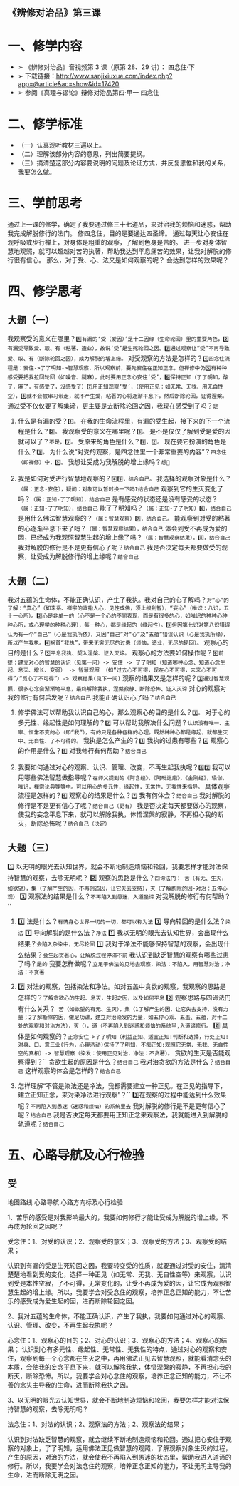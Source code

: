 ## 《辨修对治品》第三课

# 一、修学内容

- ➢ 《辨修对治品》音视频第 3 课（原第 28、29 讲）： 四念住·下
- ➢ 下载链接：http://www.sanjixiuxue.com/index.php?app=@article&ac=show&id=17420
- ➢ 参阅《真理与谬论》辩修对治品第四·甲一 四念住

# 二、修学标准

- （一）认真观听教材三遍以上。
- （二）理解该部分内容的意思，列出简要提纲。
- （三）搞清楚这部分内容要说明的问题及论证方式，并反复思惟和我的关系，我要怎么做。

# 三、学前思考

通过上一课的修学，确定了我要通过修三十七道品，来对治我的烦恼和迷惑，帮助我完成解脱修行的法门。
修四念住，目的是要通达四圣谛。
通过每天让心安住在观呼吸或步行禅上，对身体是粗重的观察，了解到色身是苦的。
进一步对身体智慧地观照，就可以超越对苦的执著，帮助我达到平息痛苦的效果，让我对解脱的修行很有信心。
那么，对于受、心、法又是如何观察的呢？
会达到怎样的效果呢？

# 四、修学思考

## 大题（一）

我观察受的意义在哪里？`1️⃣有漏的‘受（爱因）’是十二因缘（生命轮回）里的重要角色，2️⃣有漏受导致爱、取、有（粘著、造业），故说‘受’是生死轮回之因。3️⃣通过观察让“受”不再导致爱、取、有（断除轮回之因），成为解脱的增上缘。`
对受观察的方法是怎样的？`4️⃣四念住流程是：安住->了了明知->智慧观察，所以观察前，要先安住在正知正念，但禅修中仍5️⃣有种种感受要把我拉回轮回（如噪音、腿麻），此时要用正念心安住‘受’，6️⃣保持正知（了了明知，酸了，麻了，有感受了，没感受了）7️⃣用正知观察‘受’，（使用正见：如无常、无我、用无自性空），8️⃣就不会被串习带走，就不产生爱，粘著的心将逐渐平息下，然后断除轮回，证得涅槃。`
通过受不仅仅要了解集谛，更主要是去断除轮回之因，我现在感受到了吗？`是`

1. 什么是有漏的受？`1️⃣。`
   在我的生命流程里，有漏的受生起，接下来的下一个流程是什么？`2️⃣。`
   我观察受的意义在哪里呢？`3️⃣。`
   是不是仅仅了解到受是爱的因就可以了？`不是，3️⃣。`
   受原来的角色是什么？`1️⃣，2️⃣。`
   现在要它扮演的角色是什么？`3️⃣。`
   为什么说“对受的观察，是四念住里一个非常重要的内容”？`四念住（即禅修）中，5️⃣。`
   我想让受成为我解脱的增上缘吗？`想👏`

2. 我是如何对受进行智慧地观察的？`4️⃣5️⃣，结合自己。`
   我选择的观察对象是什么？`（属：正念-安住），疑问：对象可以暂时换一下吗❓结合自己`
   观察到它的生灭变化了吗？`（属：正知-了了明知），结合自己`
   是有感受的状态还是没有感受的状态？`（属：正知-了了明知），结合自己`
   能了了明知吗？`（属：正知-了了明知）6️⃣，结合自己`
   是用什么佛法智慧观察的？`（属：智慧观察）7️⃣，结合自己。`
   能观察到对受的粘著的心逐渐平息下来了吗？`（属：智慧观察结果），结合自己`
   体会到受不再成为爱的因，已经成为我观照智慧生起的增上缘了吗？`（属：智慧观察结果），8️⃣，结合自己`
   我对解脱的修行是不是更有信心了呢？`结合自己`
   我是否决定每天都要做受的观察，让受成为解脱修行的增上缘呢？`结合自己`

## 大题（二）

我对五蕴的生命体，不能正确认识，产生了我执。我对自己的心了解吗？`对“心”的了解：“真心”（如来系、禅宗的直指人心，见性成佛，须上根利智），“妄心”（唯识：八识，五十一心所）。2️⃣心是非单一的（心不是一个心的不同表现，而是有很多的心，如唯识的种种心种种心所，或心理学的种种心理），每一种心，都是缘起的（缘起性）。3️⃣但因第七识对第八识错误认为有一个“自己”（心是我执所依），又因“自己”对“心”及“五蕴”错误认识（心是我执所缘），所以产生我执。4️⃣祸首“我执”，带来无穷无尽的过患（烦恼，造业，无尽的轮回）。`
观察心的目的是什么？`5️⃣平息我执、契入涅槃、证入灭谛。`
观察心的方法要如何操作呢？`6️⃣前提：建立对心的智慧的认识（见第一问）-> 安住 -> 了了明知（知道哪种心念、知道心念生起、息灭、增长、变弱） -> 智慧观照 （如“过去心不可得，现在心不可得，未来心不可得”/“觅心了不可得”）-> 观察结果(见下一问)`
观察的结果又是怎样的呢？`7️⃣通过智慧观照，很多心念会渐渐地平息，最终解除我执，涅槃寂静、断除恐怖、证入灭谛`
对心的观察对我的修行有何启发呢？`结合自己`
我能正确认识心了吗？`结合自己`

1. 修学佛法可以帮助我认识自己的心，那么观察心的目的是什么？`1️⃣。`
   对于心的多元性、缘起性是如何理解的？`2️⃣`
   可以帮助我解决什么问题？`认识没有唯一、主宰、恒常不变的心（即“我”），有的只是各种各样的心理。既然种种心都是缘起，就都生灭中、无自性、了不可得的。`
   我执是怎么产生的？`3️⃣`
   我执的过患有哪些？`4️⃣`
   观察心的作用是什么？`5️⃣`
   对我修行有何帮助？`结合自己`

2. 我要如何通过对心的观察、认识、管理、改变，不再生起我执呢？`6️⃣7️⃣`
   我可以用哪些佛法智慧做指导呢？`在师父提到的《阿含经》，《阿毗达磨》，《金刚经》，瑜伽，唯识，禅宗论典等等中。可以用心的多元性，缘起性，无常性，无我性来指导。`
   具体观察流程是怎样的？`6️⃣`
   观察心的结果是什么？`7️⃣`
   我有何体会？`结合自己`
   我对解脱的修行是不是更有信心了呢？`结合自己（更有）`
   我是否决定每天都要做心的观察，使我的妄念平息下来，就可以解除我执，体悟涅槃的寂静，不再担心我的断灭，断除恐怖呢？`结合自己（决定）`

## 大题（三）

1️⃣ 以无明的眼光去认知世界，就会不断地制造烦恼和轮回，我要怎样才能对法保持智慧的观察，去除无明呢？
2️⃣ 观察的思路是什么？`四谛法门： 苦（有无、生灭，如欲望），集（了解产生的因，不再创造因，让它失去支持），灭（了解断除的因-对治：五停心观）`
3️⃣ 观察法的结果是什么？`不再陷入到愚迷，入道圣谛`
对我解脱的修行有何帮助？``

1. 1️⃣ 法是什么？`有情身心世界一切的一切，都可以称为法`
   1️⃣ 导向轮回的是什么法？`染法`
   1️⃣ 导向解脱的是什么法？`净法`
   1️⃣ 我以无明的眼光去认知世界，会出现什么结果？`会陷入杂染中，无尽轮回`
   1️⃣ 我对于净法不能够保持智慧的观察，会出现什么结果？`会生起贪著心，让解脱过程停滞不前`
   我认识到缺乏智慧的观察有哪些过患了吗？`是的`
   我要怎样做呢？`立足于佛法的见地去观察，染法：不陷入，用智慧对治；净法：不贪著`

2. 2️⃣ 对法的观察，包括染法和净法。如对五盖中贪欲的观察，我观察的思路是怎样的？`了解贪欲心的生起、息灭，生起之因，以及如何平息`
   2️⃣ 观察思路与四谛法门有什么关系？` 苦（如欲望的有无、生灭），集（1了解产生的因，让它失去支持，没有力量；2了解断除的因，做足功课，建立对治染发的力量，如五停心观、五盖、五蕴，对十二处的观察和对治方法），灭（），道（不再陷入到迷惑和烦恼的系统里,入道谛修行。`
   2️⃣ 具体是如何观察的？`正念安住->了了明知（利益正知、适宜正知:判断和选择，行处正知:对身、口、意三业(行为，心理活动)保持了了明知，不痴正知:观照它无常、无我、无自性空的真相）-> 智慧观察（染发：使用正见对治，净法：不贪著）。`
   贪欲的生灭是否能观察得到？`` 贪欲生起的原因是什么？`结合自己` 我对治贪欲的方法是什么？`结合自己` 这样观察的体会是怎样的？`结合自己`

3. 怎样理解“不管是染法还是净法，我都需要建立一种正见。在正见的指导下，建立正知正念，来对染净法进行观察”？`` 3️⃣在观察的过程中能达到什么效果呢？`不再陷入到愚迷（迷惑和烦恼）的系统里去` 我对解脱的修行是不是更有信心了呢？`结合自己` 我是否决定每天都要用正知正念来观察法，我就能进入到解脱的轨道呢？`结合自己`

# 五、心路导航及心行检验

## 受

地图路线 心路导航 心路方向标及心行检验

1、苦乐的感受是对我影响最大的，我要如何修行才能让受成为解脱的增上缘，不再成为轮回之因呢？

受念住：1、对受的认识；2、观察受的意义；3、观察受的方法；3、观察受的结果；

认识到有漏的受是生死轮回之因，我要转变受的性质，就要通过对受的安住，清清楚楚地看到受的变化，选择一种正见（如无常、无我、无自性空等）来观察，认识到受是本性空寂，了不可得，无常变化的，让受不再成为爱的因，让它成为观照智慧生起的增上缘。所以，我要学会对受念住的观察，培养正念正知的能力，不让苦乐的感受成为爱生起的因，进而断除轮回之因。

2、我对五蕴的生命体，不能正确认识，产生了我执，我要如何通过对心的观察、认识、管理、改变，不再生起我执呢？

心念住：1、观察心的目的；2、对心的认识；3、观察心的方法；4、观察心的结果；
认识到心有多元性、缘起性、无常性、无我性的特点，通过对心的观察和安住，观察到每一个心念都在生灭之中，再用佛法正见去智慧观照，就能看清念头的本质，会使我的妄念平息下来，就可以解除我执，体悟涅槃的寂静，不再担心我的断灭，断除恐怖。所以，我要学会对心念住的观察，培养正念正知的能力，不让不善的念头主导我的生命，进而断除我执之因。

3、以无明的眼光去认知世界，就会不断地制造烦恼和轮回，我要怎样才能对法保持智慧的观察，去除无明呢？

法念住：1、对法的认识；2、观察法的方法；2、观察法的结果；

认识到对法缺乏智慧的观察，就会继续不断地制造烦恼和轮回。通过把心安住于观察的对象上，了了明知，运用佛法正见做智慧的观照，了解观察对象生灭的过程，产生的原因，对治的方法，就会使我不再陷入到愚迷的状态里，帮助我进入道谛的修行。所以，我要学会对法念住的观察，培养正念正知的能力，不让无明主导我的生命，进而断除无明之因。
